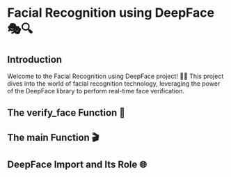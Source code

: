 # Facial Recognition using DeepFace 🎭🔍

## Introduction
Welcome to the Facial Recognition using DeepFace project! 🧑‍💻 This project dives into the world of facial recognition technology, leveraging the power of the DeepFace library to perform real-time face verification.

## The verify_face Function 🧐

## The main Function 🎬

## DeepFace Import and Its Role 🌐